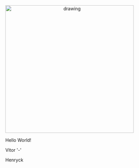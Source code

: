 <img src="https://i.imgur.com/STBsI0X.png" alt="drawing" style="text-align:center" width="400px"/>

Hello World!

Vitor '-' 

Henryck 
